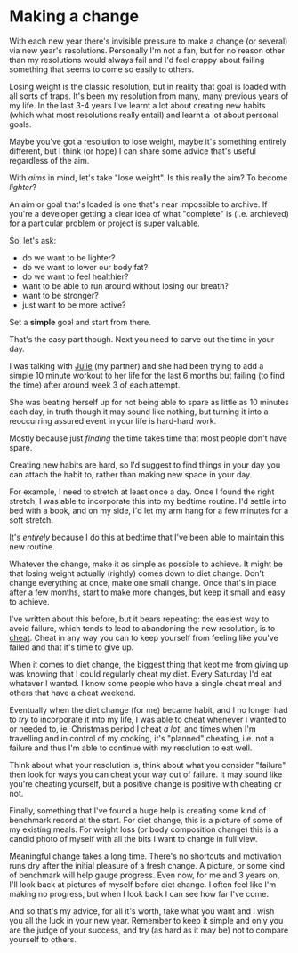 # Making a change

With each new year there's invisible pressure to make a change (or several) via new year's resolutions. Personally I'm not a fan, but for no reason other than my resolutions would always fail and I'd feel crappy about failing something that seems to come so easily to others.

<!--more-->

Losing weight is the classic resolution, but in reality that goal is loaded with all sorts of traps. It's been my resolution from many, many previous years of my life. In the last 3-4 years I've learnt a lot about creating new habits (which what most resolutions really entail) and learnt a lot about personal goals.

Maybe you've got a resolution to lose weight, maybe it's something entirely different, but I think (or hope) I can share some advice that's useful regardless of the aim.

With *aims* in mind, let's take "lose weight". Is this really the aim? To become *lighter*?

An aim or goal that's loaded is one that's near impossible to archive. If you're a developer getting a clear idea of what "complete" is (i.e. archieved) for a particular problem or project is super valuable.

So, let's ask:

- do we want to be lighter?
- do we want to lower our body fat?
- do we want to feel healthier?
- want to be able to run around without losing our breath?
- want to be stronger?
- just want to be more active?

Set a **simple** goal and start from there.

That's the easy part though. Next you need to carve out the time in your day.

I was talking with [Julie](https://twitter.com/julieanne) (my partner) and she had been trying to add a simple 10 minute workout to her life for the last 6 months but failing (to find the time) after around week 3 of each attempt.

She was beating herself up for not being able to spare as little as 10 minutes each day, in truth though it may sound like nothing, but turning it into a reoccurring assured event in your life is hard-hard work.

Mostly because just *finding* the time takes time that most people don't have spare.

Creating new habits are hard, so I'd suggest to find things in your day you can attach the habit to, rather than making new space in your day.

For example, I need to stretch at least once a day. Once I found the right stretch, I was able to incorporate this into my bedtime routine. I'd settle into bed with a book, and on my side, I'd let my arm hang for a few minutes for a soft stretch.

It's *entirely* because I do this at bedtime that I've been able to maintain this new routine.

Whatever the change, make it as simple as possible to achieve. It might be that losing weight actually (rightly) comes down to diet change. Don't change everything at once, make one small change. Once that's in place after a few months, start to make more changes, but keep it small and easy to achieve.

I've written about this before, but it bears repeating: the easiest way to avoid failure, which tends to lead to abandoning the new resolution, is to [cheat](https://remysharp.com/2014/01/27/cheat). Cheat in any way you can to keep yourself from feeling like you've failed and that it's time to give up.

When it comes to diet change, the biggest thing that kept me from giving up was knowing that I could regularly cheat my diet. Every Saturday I'd eat whatever I wanted. I know some people who have a single cheat meal and others that have a cheat weekend.

Eventually when the diet change (for me) became habit, and I no longer had to *try* to incorporate it into my life, I was able to cheat whenever I wanted to or needed to, ie. Christmas period I cheat *a lot*, and times when I'm travelling and in control of my cooking, it's "planned" cheating, i.e. not a failure and thus I'm able to continue with my resolution to eat well.

Think about what your resolution is, think about what you consider "failure" then look for ways you can cheat your way out of failure. It may sound like you're cheating yourself, but a positive change is positive with cheating or not.

Finally, something that I've found a huge help is creating some kind of benchmark record at the start. For diet change, this is a picture of some of my existing meals. For weight loss (or body composition change) this is a candid photo of myself with all the bits I want to change in full view.

Meaningful change takes a long time. There's no shortcuts and motivation runs dry after the initial pleasure of a fresh change. A picture, or some kind of benchmark will help gauge progress. Even now, for me and 3 years on, I'll look back at pictures of myself before diet change. I often feel like I'm making no progress, but when I look back I can see how far I've come.

And so that's my advice, for all it's worth, take what you want and I wish you all the luck in your new year. Remember to keep it simple and only you are the judge of your success, and try (as hard as it may be) not to compare yourself to others.
